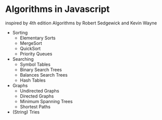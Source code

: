 # Algorithms in Javascript

inspired by 4th edition Algorithms by Robert Sedgewick and Kevin Wayne

- Sorting
  - Elementary Sorts
  - MergeSort
  - QuickSort
  - Priority Queues
- Searching
  - Symbol Tables
  - Binary Search Trees
  - Balances Search Trees
  - Hash Tables
- Graphs
  - Undirected Graphs
  - Directed Graphs
  - Minimum Spanning Trees
  - Shortest Paths
- (String) Tries
